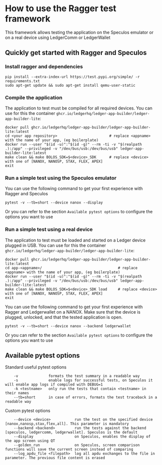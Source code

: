 # How to use the Ragger test framework

This framework allows testing the application on the Speculos emulator or on a real device using LedgerComm or LedgerWallet

## Quickly get started with Ragger and Speculos

### Install ragger and dependencies

```shell
pip install --extra-index-url https://test.pypi.org/simple/ -r requirements.txt
sudo apt-get update && sudo apt-get install qemu-user-static
```

### Compile the application

The application to test must be compiled for all required devices.
You can use for this the container `ghcr.io/ledgerhq/ledger-app-builder/ledger-app-builder-lite`:

```shell
docker pull ghcr.io/ledgerhq/ledger-app-builder/ledger-app-builder-lite:latest
cd <your app repository>                        # replace <appname> with the name of your app, (eg boilerplate)
docker run --user "$(id -u)":"$(id -g)" --rm -ti -v "$(realpath .):/app" --privileged -v "/dev/bus/usb:/dev/bus/usb" ledger-app-builder-lite:latest
make clean && make BOLOS_SDK=$<device>_SDK      # replace <device> with one of [NANOX, NANOSP, STAX, FLEX, APEX]
exit
```

### Run a simple test using the Speculos emulator

You can use the following command to get your first experience with Ragger and Speculos

```shell
pytest -v --tb=short --device nanox --display
```

Or you can refer to the section `Available pytest options` to configure the options you want to use

### Run a simple test using a real device

The application to test must be loaded and started on a Ledger device plugged in USB.
You can use for this the container `ghcr.io/ledgerhq/ledger-app-builder/ledger-app-builder-lite`:

```shell
docker pull ghcr.io/ledgerhq/ledger-app-builder/ledger-app-builder-lite:latest
cd app-<appname>/                                   # replace <appname> with the name of your app, (eg boilerplate)
docker run --user "$(id -u)":"$(id -g)" --rm -ti -v "$(realpath .):/app" --privileged -v "/dev/bus/usb:/dev/bus/usb" ledger-app-builder-lite:latest
make clean && make BOLOS_SDK=$<device>_SDK load     # replace <device> with one of [NANOX, NANOSP, STAX, FLEX, APEX]
exit
```

You can use the following command to get your first experience with Ragger and Ledgerwallet on a NANOX.
Make sure that the device is plugged, unlocked, and that the tested application is open.

```shell
pytest -v --tb=short --device nanox --backend ledgerwallet
```

Or you can refer to the section `Available pytest options` to configure the options you want to use

## Available pytest options

Standard useful pytest options

```shell
    -v              formats the test summary in a readable way
    -s              enable logs for successful tests, on Speculos it will enable app logs if compiled with DEBUG=1
    -k <testname>   only run the tests that contain <testname> in their names
    --tb=short      in case of errors, formats the test traceback in a readable way
```

Custom pytest options

```shell
    --device <device>           run the test on the specified device [nanox,nanosp,stax,flex,all]. This parameter is mandatory
    --backend <backend>         run the tests against the backend [speculos, ledgercomm, ledgerwallet]. Speculos is the default
    --display                   on Speculos, enables the display of the app screen using QT
    --golden_run                on Speculos, screen comparison functions will save the current screen instead of comparing
    --log_apdu_file <filepath>  log all apdu exchanges to the file in parameter. The previous file content is erased
```
